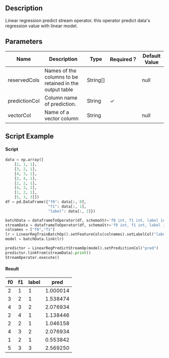 ## Description
Linear regression predict stream operator. this operator predict data's regression value with linear model.

## Parameters
| Name | Description | Type | Required？ | Default Value |
| --- | --- | --- | --- | --- |
| reservedCols | Names of the columns to be retained in the output table | String[] |  | null |
| predictionCol | Column name of prediction. | String | ✓ |  |
| vectorCol | Name of a vector column | String |  | null |


## Script Example
#### Script
``` python
data = np.array([
    [2, 1, 1],
    [3, 2, 1],
    [4, 3, 2],
    [2, 4, 1],
    [2, 2, 1],
    [4, 3, 2],
    [1, 2, 1],
    [5, 3, 3]])
df = pd.DataFrame({"f0": data[:, 0], 
                   "f1": data[:, 1],
                   "label": data[:, 2]})

batchData = dataframeToOperator(df, schemaStr='f0 int, f1 int, label int', op_type='batch')
streamData = dataframeToOperator(df, schemaStr='f0 int, f1 int, label int', op_type='stream')
colnames = ["f0","f1"]
lr = LinearRegTrainBatchOp().setFeatureCols(colnames).setLabelCol("label")
model = batchData.link(lr)

predictor = LinearRegPredictStreamOp(model).setPredictionCol("pred")
predictor.linkFrom(streamData).print()
StreamOperator.execute()
```

#### Result
f0 | f1 | label | pred
---|----|-------|-----
   2 |  1   |   1  | 1.000014
   3 |  2   |   1  | 1.538474
   4 |  3   |   2  | 2.076934
   2 |  4   |   1  | 1.138446
   2 |  2   |   1  | 1.046158
   4 |  3   |   2  | 2.076934
   1 |  2   |   1  | 0.553842
   5 |  3   |   3  | 2.569250
